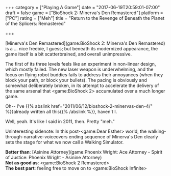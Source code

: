 +++
category = ["Playing A Game"]
date = "2017-06-19T20:59:01-07:00"
draft = false
game = ["BioShock 2: Minerva's Den Remastered"]
platform = ["PC"]
rating = ["Meh"]
title = "Return to the Revenge of Beneath the Planet of the Splicers: Remastered"

+++

[Minerva's Den Remastered](game:BioShock 2: Minerva's Den Remastered) is a ... nice freebie, I guess; but beneath its modernized appearance, the game itself is a bit scatterbrained, and overall unimpressive.

The first of its three levels feels like an experiment in non-linear design, which mostly failed.  The new laser weapon is underwhelming, and the focus on flying robot buddies fails to address their annoyances (when they block your path, or block your bullets).  The pacing is obviously and somewhat deliberately broken, in its attempt to accelerate the delivery of the same arsenal that <game:BioShock 2> accumulated over a much longer game.

Oh-- I've {{% abslink href="2011/06/12/bioshock-2-minervas-den-4/" %}}already written all this{{% /abslink %}}, haven't I.

Well, yeah.  It's like I said in 2011, then.  Pretty "meh."

Uninteresting sidenote: In this post-<game:Dear Esther> world, the walking-through-narrative-voiceovers ending sequence of Minerva's Den clearly sets the stage for what we now call a Walking Simulator.

<b>Better than</b>: [Asinine Attorney](game:Phoenix Wright: Ace Attorney - Spirit of Justice: Phoenix Wright - Asinine Attorney)  
<b>Not as good as</b>: <game:BioShock 2 Remastered>  
<b>The best part</b>: feeling free to move on to <game:BioShock Infinite>
